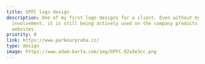 ```yaml
---
title: GPFC logo design
description: One of my first logo designs for a client. Even without my active
  involvement, it is still being actively used on the company products and
  websites.
priority: 0
link: https://www.parkourpraha.cz/
type: design
image: https://www.adam-barta.com/img/GPFC.02a3e3cc.png
---
```

